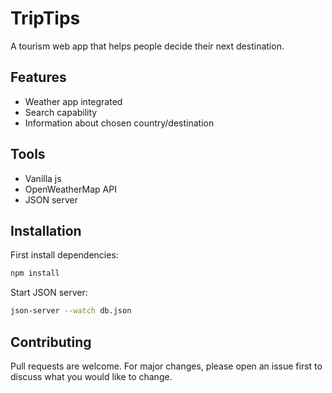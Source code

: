 #  TripTips

A tourism web app that helps people decide their next destination.

## Features

- Weather app integrated
- Search capability
- Information about chosen country/destination

## Tools



- Vanilla js
- OpenWeatherMap API
- JSON server



## Installation

First install dependencies:

```bash
npm install
```
Start JSON server:

```bash
json-server --watch db.json
```

## Contributing
Pull requests are welcome. For major changes, please open an issue first to discuss what you would like to change.

